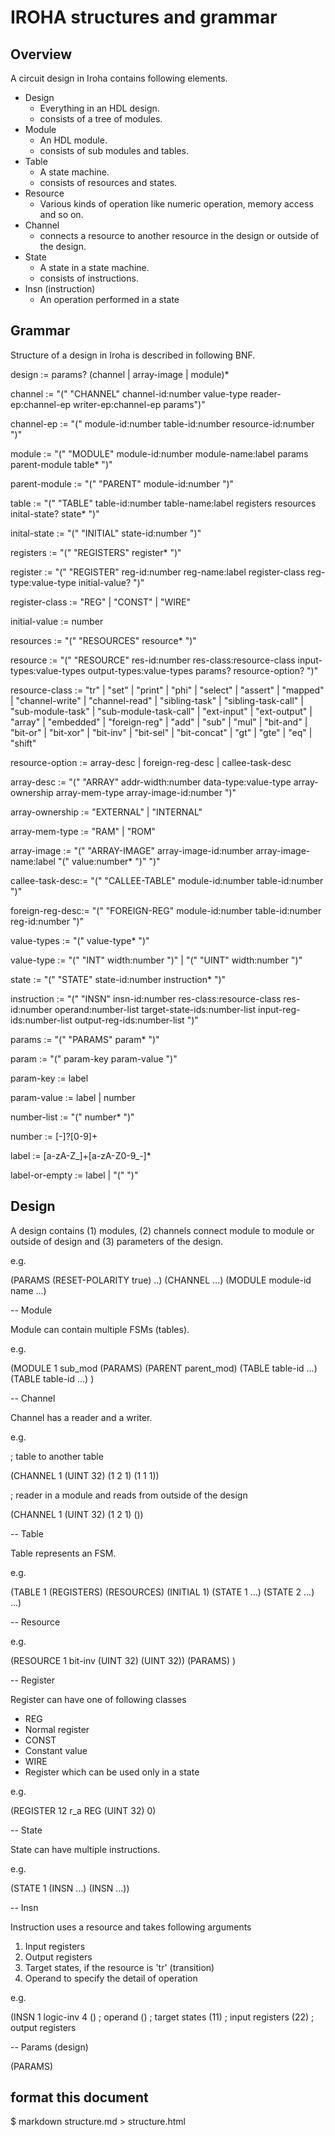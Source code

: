 # IROHA structures and grammar

## Overview

A circuit design in Iroha contains following elements.

* Design
    * Everything in an HDL design.
    * consists of a tree of modules.
* Module
    * An HDL module.
    * consists of sub modules and tables.
* Table
    * A state machine.
    * consists of resources and states.
* Resource
    * Various kinds of operation like numeric operation, memory access and so on.
* Channel
    * connects a resource to another resource in the design or outside of the design.
* State
    * A state in a state machine.
    * consists of instructions.
* Insn (instruction)
    * An operation performed in a state


## Grammar

Structure of a design in Iroha is described in following BNF.

design          := params? (channel | array-image | module)*

channel         := "(" "CHANNEL" channel-id:number value-type reader-ep:channel-ep writer-ep:channel-ep params")"

channel-ep      := "(" module-id:number table-id:number resource-id:number ")"

module          := "(" "MODULE" module-id:number module-name:label params parent-module table* ")"

parent-module   := "(" "PARENT" module-id:number ")"

table           := "(" "TABLE" table-id:number table-name:label registers resources inital-state? state* ")"

inital-state    := "(" "INITIAL" state-id:number ")"

registers       := "(" "REGISTERS" register* ")"

register        := "(" "REGISTER" reg-id:number reg-name:label register-class reg-type:value-type initial-value? ")"

register-class  := "REG" | "CONST" | "WIRE"

initial-value   := number

resources       := "(" "RESOURCES" resource* ")"

resource        := "(" "RESOURCE" res-id:number res-class:resource-class input-types:value-types output-types:value-types params? resource-option? ")"

resource-class  := "tr" | "set" | "print" | "phi" | "select" | "assert" | "mapped" |
                   "channel-write" | "channel-read" |
                   "sibling-task" | "sibling-task-call" | "sub-module-task" | "sub-module-task-call" |
                   "ext-input" | "ext-output" |
                   "array" | "embedded" | "foreign-reg" |
                   "add" | "sub" | "mul" |
                   "bit-and" | "bit-or" | "bit-xor" | "bit-inv" |
                   "bit-sel" | "bit-concat" |
                   "gt" | "gte" | "eq" | "shift"

resource-option := array-desc | foreign-reg-desc | callee-task-desc

array-desc      := "(" "ARRAY" addr-width:number data-type:value-type array-ownership array-mem-type array-image-id:number ")"

array-ownership := "EXTERNAL" | "INTERNAL"

array-mem-type  := "RAM" | "ROM"

array-image     := "(" "ARRAY-IMAGE" array-image-id:number array-image-name:label "(" value:number* ")" ")"

callee-task-desc:= "(" "CALLEE-TABLE" module-id:number table-id:number ")"

foreign-reg-desc:= "(" "FOREIGN-REG" module-id:number table-id:number reg-id:number ")"

value-types     := "(" value-type* ")"

value-type      := "(" "INT"  width:number ")" |
                   "(" "UINT" width:number ")"


state           := "(" "STATE" state-id:number instruction* ")"

instruction     := "(" "INSN" insn-id:number res-class:resource-class res-id:number operand:number-list target-state-ids:number-list input-reg-ids:number-list output-reg-ids:number-list ")"

params          := "(" "PARAMS" param* ")"

param           := "(" param-key param-value ")"

param-key       := label

param-value     := label | number

number-list     := "(" number* ")"

number          := [-]?[0-9]+

label           := [a-zA-Z_]+[a-zA-Z0-9_-]*

label-or-empty  := label | "(" ")"



## Design

A design contains (1) modules, (2) channels connect module to module or outside of design and (3) parameters of the design.

e.g.

(PARAMS (RESET-POLARITY true) ..)
(CHANNEL ...)
(MODULE module-id name ...)

-- Module

Module can contain multiple FSMs (tables).

e.g.

(MODULE 1 sub_mod
 (PARAMS)
 (PARENT parent_mod)
 (TABLE table-id ...)
 (TABLE table-id ...)
)

-- Channel

Channel has a reader and a writer.

e.g.

; table to another table

(CHANNEL 1 (UINT 32) (1 2 1) (1 1 1))

; reader in a module and reads from outside of the design

(CHANNEL 1 (UINT 32) (1 2 1) ())

-- Table

Table represents an FSM.

e.g.

(TABLE 1
 (REGISTERS)
 (RESOURCES)
 (INITIAL 1)
 (STATE 1 ...)
 (STATE 2 ...)
 ...)

-- Resource

e.g.

(RESOURCE 1 bit-inv
 (UINT 32)
 (UINT 32))
 (PARAMS)
 )

-- Register

Register can have one of following classes

* REG
 * Normal register
* CONST
 * Constant value
* WIRE
 * Register which can be used only in a state

e.g.

(REGISTER 12 r_a
 REG (UINT 32) 0)

-- State

State can have multiple instructions.

e.g.

(STATE 1
 (INSN ...)
 (INSN ...))

-- Insn

Instruction uses a resource and takes following arguments

1. Input registers
2. Output registers
3. Target states, if the resource is 'tr' (transition)
4. Operand to specify the detail of operation


e.g.

(INSN
 1
 logic-inv
 4
 () ; operand
 () ; target states
 (11) ; input registers
 (22) ; output registers

-- Params (design)

(PARAMS)

## format this document

$ markdown structure.md > structure.html
